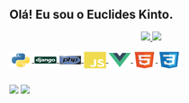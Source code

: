 ## Olá! Eu sou o Euclides Kinto. 
<div align="center">
  <a href="https://github.com/EuclidesKinto">
  <img height="180em" src="https://github-readme-stats.vercel.app/api?username=EuclidesKinto&show_icons=true&theme=dark&include_all_commits=true&count_private=true"/>
  <img height="180em" src="https://github-readme-stats.vercel.app/api/top-langs/?username=EuclidesKinto&layout=compact&langs_count=7&theme=dark"/>
</div>
<div style="display: inline_block"><br>
   <img align="center" alt="kinto-python" height="30" width="40" src="https://raw.githubusercontent.com/devicons/devicon/master/icons/python/python-original.svg">
  <img align="center" alt="kinto-django" height="30" width="40" src="https://raw.githubusercontent.com/devicons/devicon/master/icons/django/django-original.svg">
   <img align="center" alt="kinto-php" height="30" width="40" src="https://raw.githubusercontent.com/devicons/devicon/master/icons/php/php-original.svg">
  <img align="center" alt="kinto-Js" height="30" width="40" src="https://raw.githubusercontent.com/devicons/devicon/master/icons/javascript/javascript-plain.svg">
  <img align="center" alt="kinto-React" height="30" width="40" src="https://raw.githubusercontent.com/devicons/devicon/master/icons/vuejs/vuejs-original.svg">
  <img align="center" alt="kinto-HTML" height="30" width="40" src="https://raw.githubusercontent.com/devicons/devicon/master/icons/html5/html5-original.svg">
  <img align="center" alt="kinto-CSS" height="30" width="40" src="https://raw.githubusercontent.com/devicons/devicon/master/icons/css3/css3-original.svg">
 
  
</div>
  
  ##
 
<div> 
  <a href = "mailto:euclideskinto@gmail.com"><img src="https://img.shields.io/badge/-Gmail-%23333?style=for-the-badge&logo=gmail&logoColor=white" target="_blank"></a>
  <a href="https://www.linkedin.com/in/euclides-quinto" target="_blank"><img src="https://img.shields.io/badge/-LinkedIn-%230077B5?style=for-the-badge&logo=linkedin&logoColor=white" target="_blank"></a>  
</div>
